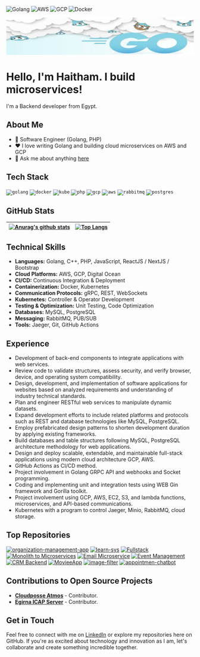 <!--START_SECTION:badges-->
![Golang](https://img.shields.io/badge/Golang-1DA1F2?style=for-the-badge&logo=go&logoColor=white)
![AWS](https://img.shields.io/badge/AWS-FF9900?style=for-the-badge&logo=amazonaws&logoColor=white)
![GCP](https://img.shields.io/badge/GCP-4285F4?style=for-the-badge&logo=googlecloud&logoColor=white)
![Docker](https://img.shields.io/badge/Docker-2496ED?style=for-the-badge&logo=docker&logoColor=white)
<!--END_SECTION:badges-->

<p align="center">
  <img width="100%" alt="Hello, I'm Haitham. I build microservices!" src="./assets/goimage.jfif" height="100px" />
</p>

# Hello, I'm Haitham. I build microservices!

I'm a Backend developer from Egypt.

## About Me

- 💼 Software Engineer (Golang, PHP)
- ❤️ I love writing Golang and building cloud microservices on AWS and GCP
- 💬 Ask me about anything [here](https://github.com/haitham911/haitham911/issues)

## Tech Stack

<p float="left">
  <code><img height="40" alt="golang" src="https://github.com/haitham911/haitham911/blob/main/assets/go.png"></code>
  <code><img height="40" alt="docker" src="https://github.com/haitham911/haitham911/blob/main/assets/docker.png"></code>    
  <code><img height="40" alt="kube" src="https://github.com/haitham911/haitham911/blob/main/assets/kube.png"></code> 
  <code><img height="40" alt="php" src="https://github.com/haitham911/haitham911/blob/main/assets/php.png"></code>
  <code><img height="40" alt="gcp" src="https://github.com/haitham911/haitham911/blob/main/assets/gcp.png"></code>
  <code><img height="40" alt="aws" src="https://github.com/haitham911/haitham911/blob/main/assets/aws.png"></code>
  <code><img height="40" alt="rabbitmq" src="https://github.com/haitham911/haitham911/blob/main/assets/rabbit.png"></code>    
  <code><img height="40" alt="postgres" src="https://github.com/haitham911/haitham911/blob/main/assets/pg.png"></code>    
</p>

## GitHub Stats

| [![Anurag's github stats](https://github-readme-stats.vercel.app/api?username=haitham911&show_icons=true&include_all_commits=true&theme=buefy&hide_border=true)](https://github.com/anuraghazra/github-readme-stats) | [![Top Langs](https://github-readme-stats.vercel.app/api/top-langs/?username=haitham911&layout=compact&theme=buefy&hide_border=true)](https://github.com/anuraghazra/github-readme-stats) |
| ------------- | ------------- |

## Technical Skills
- **Languages:** Golang, C++, PHP, JavaScript, ReactJS / NextJS / Bootstrap
- **Cloud Platforms:** AWS, GCP, Digital Ocean
- **CI/CD:** Continuous Integration & Deployment
- **Containerization:** Docker, Kubernetes
- **Communication Protocols:** gRPC, REST, WebSockets
- **Kubernetes:** Controller & Operator Development
- **Testing & Optimization:** Unit Testing, Code Optimization
- **Databases:** MySQL, PostgreSQL
- **Messaging:** RabbitMQ, PUB/SUB
- **Tools:** Jaeger, Git, GitHub Actions

## Experience

- Development of back-end components to integrate applications with web services.
- Review code to validate structures, assess security, and verify browser, device, and operating system compatibility.
- Design, development, and implementation of software applications for websites based on analyzed requirements and understanding of industry technical standards.
- Plan and engineer RESTful web services to manipulate dynamic datasets.
- Expand development efforts to include related platforms and protocols such as REST and database technologies like MySQL, PostgreSQL.
- Employ prefabricated design patterns to shorten development duration by applying existing frameworks.
- Build databases and table structures following MySQL, PostgreSQL architecture methodology for web applications.
- Design and deploy scalable, extendable, and maintainable full-stack applications using modern cloud architecture GCP, AWS.
- GitHub Actions as CI/CD method.
- Project involvement in Golang GRPC API and webhooks and Socket programming.
- Coding and implementing unit and integration tests using WEB Gin framework and Gorilla toolkit.
- Project involvement using GCP, AWS, EC2, S3, and lambda functions, microservices, and API-based communications.
- Kubernetes with a program to control Jaeger, Minio, RabbitMQ, cloud storage.

## Top Repositories
[![organization-management-app](https://github-readme-stats.vercel.app/api/pin/?username=haitham911&repo=organization-management-app&theme=buefy)](https://github.com/haitham911/organization-management-app)
[![learn-sys](https://github-readme-stats.vercel.app/api/pin/?username=haitham911&repo=learn-sys&theme=buefy)](https://github.com/haitham911/learn-sys)
[![Fullstack](https://github-readme-stats.vercel.app/api/pin/?username=haitham911&repo=fullstack&theme=buefy)](https://github.com/haitham911/fullstack)
[![Monolith to Microservices](https://github-readme-stats.vercel.app/api/pin/?username=haitham911&repo=cd0354-monolith-to-microservices-project&theme=buefy)](https://github.com/haitham911/cd0354-monolith-to-microservices-project)
[![Email Microservice](https://github-readme-stats.vercel.app/api/pin/?username=haitham911&repo=email-microservice&theme=buefy)](https://github.com/haitham911/email-microservice)
[![Event Management](https://github-readme-stats.vercel.app/api/pin/?username=haitham911&repo=event-management-&theme=buefy)](https://github.com/haitham911/event-management-)
[![CRM Backend](https://github-readme-stats.vercel.app/api/pin/?username=haitham911&repo=CRM-Backend&theme=buefy)](https://github.com/haitham911/CRM-Backend)
[![MovieeApp](https://github-readme-stats.vercel.app/api/pin/?username=haitham911&repo=movieeapp&theme=buefy)](https://github.com/haitham911/movieeapp)
[![image-filter](https://github-readme-stats.vercel.app/api/pin/?username=haitham911&repo=image-filter&theme=buefy)](https://github.com/haitham911/image-filter)
[![appointmen-chatbot](https://github-readme-stats.vercel.app/api/pin/?username=haitham911&repo=appointmen-chatbot&theme=buefy)](https://github.com/haitham911/appointmen-chatbot)
## Contributions to Open Source Projects
- [**Cloudposse Atmos**](https://github.com/cloudposse/atmos) - Contributor.
- [**Egirna ICAP Server**](https://github.com/egirna/icap-server) - Contributor.

## Get in Touch

Feel free to connect with me on [LinkedIn](https://www.linkedin.com/in/haitham-rageh-52b52a10b) or explore my repositories here on GitHub. If you're as excited about technology and innovation as I am, let's collaborate and create something incredible together.

